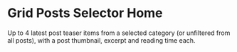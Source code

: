 # Grid Posts Selector Home

Up to 4 latest post teaser items from a selected category (or unfiltered from all posts), with a post thumbnail, excerpt and reading time each.
